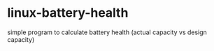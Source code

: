 # linux-battery-health
simple program to calculate battery health (actual capacity vs design capacity)
